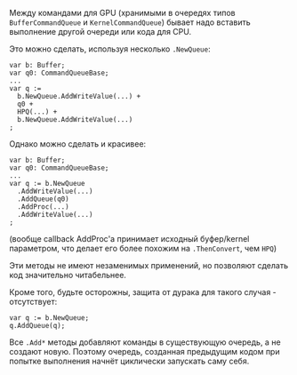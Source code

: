 ﻿


Между командами для GPU (хранимыми в очередях типов `BufferCommandQueue` и `KernelCommandQueue`)
бывает надо вставить выполнение другой очереди или кода для CPU.

Это можно сделать, используя несколько `.NewQueue`:
```
var b: Buffer;
var q0: CommandQueueBase;
...
var q :=
  b.NewQueue.AddWriteValue(...) +
  q0 +
  HPQ(...) +
  b.NewQueue.AddWriteValue(...)
;
```
Однако можно сделать и красивее:
```
var b: Buffer;
var q0: CommandQueueBase;
...
var q := b.NewQueue
  .AddWriteValue(...)
  .AddQueue(q0)
  .AddProc(...)
  .AddWriteValue(...)
;
```
(вообще callback AddProc'а принимает исходный буфер/kernel параметром, что делает его более похожим на `.ThenConvert`, чем `HPQ`)

Эти методы не имеют незаменимых применений, но позволяют сделать код значительно читабельнее.

Кроме того, будьте осторожны, защита от дурака для такого случая - отсутствует:
```
var q := b.NewQueue;
q.AddQueue(q);
```
Все `.Add*` методы добавляют команды в существующую очередь, а не создают новую.
Поэтому очередь, созданная предыдущим кодом при попытке выполнения начнёт циклически запускать саму себя.



